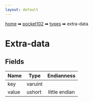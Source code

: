 ```yaml
---
layout: default
---
```


[home](/) ➡ [pocket102](/protocol/pocket102) ➡ [types](/protocol/pocket102/types) ➡ extra-data

# Extra-data

## Fields

Name | Type | Endianness
---|---|:---:
key | varuint | 
value | ushort | little endian

